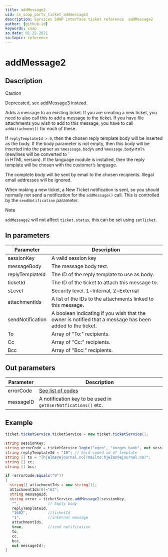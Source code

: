```yaml
---
title: addMessage2
uid: cs_soap_ports_ticket_addmessage2
description: Services SOAP interface ticket reference  addMessage2
author: {github-id}
keywords: soap
so.date: 01.25.2021
so.topic: reference
---
```


# addMessage2

## Description

> [!CAUTION]
> Deprecated, see [addMessage3][2] instead.

Adds a message to an existing ticket. If you are creating a new ticket, you need to also call this to add a message to the ticket. If you have file attachments you wish to add to this message, you have to call `addAttachment()` for each of these.

If `replyTemplateId > 0`, then the chosen reply template body will be inserted as the body. If the body parameter is not empty, then this body will be inserted into the parser as `%messsage.body%` and `%message.bodyHtml%` (newlines will be converted to `<br> in HTML version). If the language module is installed, then the reply template will be chosen with the customer’s language.

The complete body will be sent by email to the chosen recipients. Illegal email addresses will be ignored.

When making a new ticket, a New Ticket notification is sent, so you should normally not send a notification for the `addMessage()` call. This is controlled by the `sendNotification` parameter.

> [!NOTE]
> `addMessage2` will not affect `ticket.status`, this can be set using `setTicket`.

## In parameters

| Parameter | Description |
|---|---|
| sessionKey | A valid session key |
| messageBody | The message body text. |
| replyTemplateId | The ID of the reply template to use as body. |
| ticketId | The ID of the ticket to attach this message to. |
| sLevel | Security level. 1=Internal, 2=External |
| attachmentIds | A list of the IDs to the attachments linked to this message. |
| sendNotification | A boolean indicating if you wish that the owner is notified that a message has been added to the ticket. |
| To | Array of  "To:" recipients. |
| Cc | Array of "Cc:" recipients. |
| Bcc | Array of "Bcc:" recipients. |

## Out parameters

| Parameter | Description |
|---|---|
| errorCode | [See list of codes][1] |
| messageID | A notification key to be used in `getUserNotfications()` etc. |

## Example

```csharp
ticket.ticketService ticketService = new ticket.ticketService();

string sessionKey;
string errorCode = ticketService.login("egon", "norges bank", out sessionKey);
string replyTemplateId = "10"; // hard coded id of template
string [] to = "[hjelms@ejournal.no](mailto:hjelms@ejournal.no)";
string [] cc;
string [] bcc;

if (errorCode.Equals("0"))
{
  string[] attachmentIds = new string[1];
  attachmentIds[0]="62";
  string messageId;
  string error = ticketService.addMessage2(sessionKey,
   "",             // Empty body
   replyTemplateId,
   "1602",         //ticketId
   "1",            //internal message  
   attachmentIds, 
   true,           //send notification
   to,
   cc,
   bcc,
   out messageId);
}
```

<!-- Referenced links -->
[1]: ../../error-codes.md
[2]: addMessage3.md
